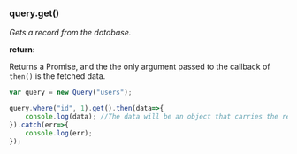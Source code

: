 ### query.get()

*Gets a record from the database.*

**return:**

Returns a Promise, and the the only argument passed to the callback of 
`then()` is the fetched data.

```javascript
var query = new Query("users");

query.where("id", 1).get().then(data=>{
    console.log(data); //The data will be an object that carries the record.
}).catch(err=>{
    console.log(err);
});
```